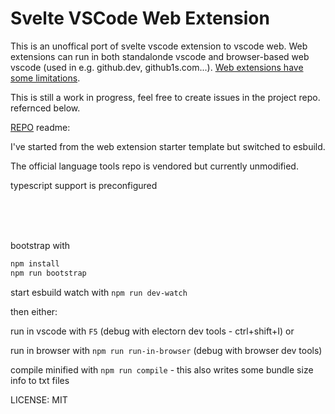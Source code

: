 # Svelte VSCode Web Extension

This is an unoffical port of svelte vscode extension to vscode web.
Web extensions can run in both standalonde vscode and browser-based web vscode (used in e.g. github.dev, github1s.com...).
[Web extensions have some limitations](https://code.visualstudio.com/api/extension-guides/web-extensions).

This is still a work in progress, feel free to create issues in the project repo. refernced below.


[REPO](https://github.com/asafamr/svelte-vscode-web) readme:

I've started from the web extension starter template but switched to esbuild.

The official language tools repo is vendored but currently unmodified.

typescript support is preconfigured


<br/>
<br/>
<br/>

bootstrap with 

```bash
npm install
npm run bootstrap
```

start esbuild watch with `npm run dev-watch`

then either:

run in vscode with `F5` (debug with electorn dev tools - ctrl+shift+I) or

run in browser with `npm run run-in-browser` (debug with browser dev tools)


compile minified with `npm run compile` - this also writes some bundle size info to txt files


LICENSE: MIT